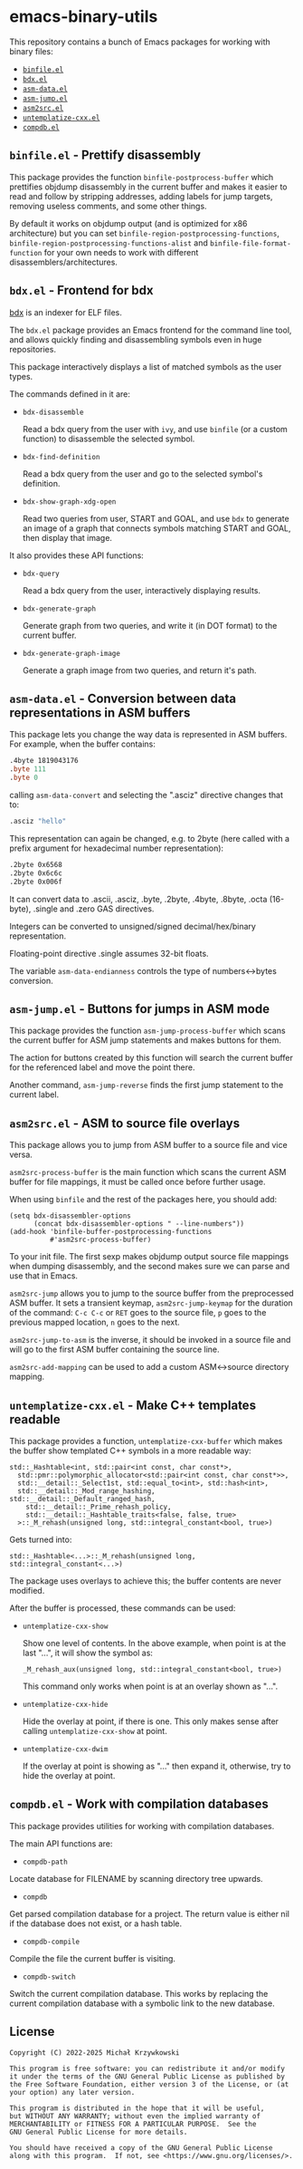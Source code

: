 # emacs-binary-utils #

This repository contains a bunch of Emacs packages for working with binary
files:

- [`binfile.el`](#binfileel---prettify-disassembly)
- [`bdx.el`](#bdxel---frontend-for-bdx)
- [`asm-data.el`](#asm-datael---conversion-between-data-representations-in-asm-buffers)
- [`asm-jump.el`](#asm-jumpel---buttons-for-jumps-in-asm-mode)
- [`asm2src.el`](#asm2srcel---asm-to-source-file-overlays)
- [`untemplatize-cxx.el`](#untemplatize-cxxel---make-c-templates-readable)
- [`compdb.el`](#compdbel---work-with-compilation-databases)

## `binfile.el` - Prettify disassembly ##

This package provides the function `binfile-postprocess-buffer` which
prettifies objdump disassembly in the current buffer and makes it easier to
read and follow by stripping addresses, adding labels for jump targets,
removing useless comments, and some other things.

By default it works on objdump output (and is optimized for x86 architecture)
but you can set `binfile-region-postprocessing-functions`,
`binfile-region-postprocessing-functions-alist` and
`binfile-file-format-function` for your own needs to work with different
disassemblers/architectures.

## `bdx.el` - Frontend for bdx ##

[bdx][bdx] is an indexer for ELF files.

The `bdx.el` package provides an Emacs frontend for the command line tool, and
allows quickly finding and disassembling symbols even in huge repositories.

This package interactively displays a list of matched symbols as the user
types.

The commands defined in it are:

- `bdx-disassemble`

  Read a bdx query from the user with `ivy`, and use `binfile` (or a custom
  function) to disassemble the selected symbol.

- `bdx-find-definition`

  Read a bdx query from the user and go to the selected symbol's definition.

- `bdx-show-graph-xdg-open`

  Read two queries from user, START and GOAL, and use `bdx` to generate an
  image of a graph that connects symbols matching START and GOAL, then display
  that image.

It also provides these API functions:

- `bdx-query`

  Read a bdx query from the user, interactively displaying results.

- `bdx-generate-graph`

  Generate graph from two queries, and write it (in DOT format) to the current
  buffer.

- `bdx-generate-graph-image`

  Generate a graph image from two queries, and return it's path.

## `asm-data.el` - Conversion between data representations in ASM buffers ##

This package lets you change the way data is represented in ASM buffers.  For
example, when the buffer contains:

```asm
.4byte 1819043176
.byte 111
.byte 0
```

calling `asm-data-convert` and selecting the ".asciz" directive changes that
to:

```asm
.asciz "hello"
```

This representation can again be changed, e.g. to 2byte (here called with a
prefix argument for hexadecimal number representation):

```asm
.2byte 0x6568
.2byte 0x6c6c
.2byte 0x006f
```

It can convert data to .ascii, .asciz, .byte, .2byte, .4byte, .8byte, .octa
(16-byte), .single and .zero GAS directives.

Integers can be converted to unsigned/signed decimal/hex/binary
representation.

Floating-point directive .single assumes 32-bit floats.

The variable `asm-data-endianness` controls the type of numbers<->bytes
conversion.

## `asm-jump.el` - Buttons for jumps in ASM mode ##

This package provides the function `asm-jump-process-buffer` which scans the
current buffer for ASM jump statements and makes buttons for them.

The action for buttons created by this function will search the current buffer
for the referenced label and move the point there.

Another command, `asm-jump-reverse` finds the first jump statement to the
current label.

## `asm2src.el` - ASM to source file overlays ##

This package allows you to jump from ASM buffer to a source file and vice
versa.

`asm2src-process-buffer` is the main function which scans the current ASM
buffer for file mappings, it must be called once before further usage.

When using `binfile` and the rest of the packages here, you should add:

    (setq bdx-disassembler-options
          (concat bdx-disassembler-options " --line-numbers"))
    (add-hook 'binfile-buffer-postprocessing-functions
              #'asm2src-process-buffer)

To your init file.  The first sexp makes objdump output source file mappings
when dumping disassembly, and the second makes sure we can parse and use that
in Emacs.

`asm2src-jump` allows you to jump to the source buffer from the preprocessed
ASM buffer.  It sets a transient keymap, `asm2src-jump-keymap` for the duration
of the command: `C-c C-c` or `RET` goes to the source file, `p` goes to the
previous mapped location, `n` goes to the next.

`asm2src-jump-to-asm` is the inverse, it should be invoked in a source file and
will go to the first ASM buffer containing the source line.

`asm2src-add-mapping` can be used to add a custom ASM<->source directory mapping.

## `untemplatize-cxx.el` - Make C++ templates readable ##

This package provides a function, `untemplatize-cxx-buffer` which makes the
buffer show templated C++ symbols in a more readable way:

    std::_Hashtable<int, std::pair<int const, char const*>,
      std::pmr::polymorphic_allocator<std::pair<int const, char const*>>,
      std::__detail::_Select1st, std::equal_to<int>, std::hash<int>,
      std::__detail::_Mod_range_hashing, std::__detail::_Default_ranged_hash,
        std::__detail::_Prime_rehash_policy,
        std::__detail::_Hashtable_traits<false, false, true>
      >::_M_rehash(unsigned long, std::integral_constant<bool, true>)

Gets turned into:

    std::_Hashtable<...>::_M_rehash(unsigned long, std::integral_constant<...>)

The package uses overlays to achieve this; the buffer contents are never
modified.

After the buffer is processed, these commands can be used:

- `untemplatize-cxx-show`

  Show one level of contents.  In the above example, when point is at the last
  "...", it will show the symbol as:

      _M_rehash_aux(unsigned long, std::integral_constant<bool, true>)

  This command only works when point is at an overlay shown as "...".

- `untemplatize-cxx-hide`

  Hide the overlay at point, if there is one.  This only makes sense after
  calling `untemplatize-cxx-show` at point.

- `untemplatize-cxx-dwim`

  If the overlay at point is showing as "..." then expand it, otherwise, try to
  hide the overlay at point.

## `compdb.el` - Work with compilation databases ##

This package provides utilities for working with compilation
databases.

The main API functions are:

- `compdb-path`

Locate database for FILENAME by scanning directory tree upwards.

- `compdb`

Get parsed compilation database for a project. The return value is
either nil if the database does not exist, or a hash table.

- `compdb-compile`

Compile the file the current buffer is visiting.

- `compdb-switch`

Switch the current compilation database. This works by replacing the
current compilation database with a symbolic link to the new database.

## License ##

```
Copyright (C) 2022-2025 Michał Krzywkowski

This program is free software: you can redistribute it and/or modify
it under the terms of the GNU General Public License as published by
the Free Software Foundation, either version 3 of the License, or (at
your option) any later version.

This program is distributed in the hope that it will be useful,
but WITHOUT ANY WARRANTY; without even the implied warranty of
MERCHANTABILITY or FITNESS FOR A PARTICULAR PURPOSE.  See the
GNU General Public License for more details.

You should have received a copy of the GNU General Public License
along with this program.  If not, see <https://www.gnu.org/licenses/>.
```

[bdx]: https://github.com/mkcms/bdx

<!-- Local Variables: -->
<!-- coding: utf-8 -->
<!-- fill-column: 79 -->
<!-- End: -->
